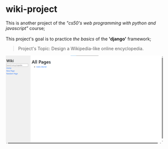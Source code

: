 # wiki-project
This is another project of the *"cs50's web programming with python and javascript"* course;\
\
This project's goal is to practice *the basics* of the __'django'__ framework;

>Project's Topic: Design a Wikipedia-like online encyclopedia.

![wiki_project](https://github.com/Amin-benabdelhafidh/wiki-project/blob/main/img2.png?raw=true)
